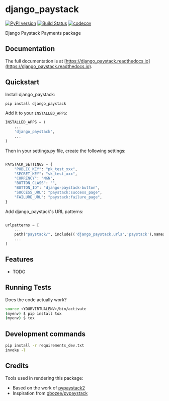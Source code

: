 # django_paystack

[![PyPI version](https://badge.fury.io/py/django_paystack.svg)](https://badge.fury.io/py/django_paystack)
[![Build Status](https://travis-ci.org/kingnonso/django_paystack.svg?branch=master)](https://travis-ci.org/kingnonso/django_paystack)
[![codecov](https://codecov.io/gh/kingnonso/django_paystack/branch/master/graph/badge.svg)](https://codecov.io/gh/kingnonso/django_paystack)

Django Paystack Payments package

## Documentation

The full documentation is at [https://django_paystack.readthedocs.io](https://django_paystack.readthedocs.io).

## Quickstart

Install django_paystack:

```bash
pip install django_paystack
```

Add it to your `INSTALLED_APPS`:

```python
INSTALLED_APPS = (
    ...
    'django_paystack',
    ...
)
```

Then in your settings.py file, create the following settings:
```python

PAYSTACK_SETTINGS = {
    "PUBLIC_KEY": "pk_test_xxx",
    "SECRET_KEY": "sk_test_xxx",
    "CURRENCY": "NGN",
    "BUTTON_CLASS": "",
    "BUTTON_ID": "django-paystack-button",
    "SUCCESS_URL": "paystack:success_page",
    "FAILURE_URL": "paystack:failure_page",
}

```

Add django_paystack's URL patterns:

```python

urlpatterns = [
    ...
    path("paystack/", include(('django_paystack.urls','paystack'),namespace='paystack')),
    ...
]
```

## Features

- TODO

## Running Tests

Does the code actually work?

```bash
source <YOURVIRTUALENV>/bin/activate
(myenv) $ pip install tox
(myenv) $ tox
```

## Development commands

```bash
pip install -r requirements_dev.txt
invoke -l
```

## Credits

Tools used in rendering this package:

- Based on the work of [pypaystack2](https://gray-adeyi.github.io/pypaystack2/)
- Inspiration from [gbozee/pypaystack](https://github.com/gbozee/pypaystack)
